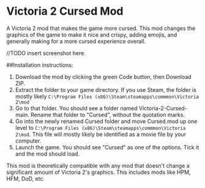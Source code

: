 # Victoria 2 Cursed Mod
A Victoria 2 mod that makes the game more cursed. This mod changes the graphics of the game to make it nice and crispy, adding emojis, and generally making for a more cursed experience overall.
 
//TODO insert screenshot here.
 
##Installation instructions:
1. Download the mod by clicking the green Code button, then Download ZIP.
2. Extract the folder to your game directory. If you use Steam, the folder is mostly likely `C:\Program Files (x86)\Steam\steamapps\commmon\Victoria 2\mod`
3. Go to that folder. You should see a folder named Victoria-2-Cursed-main. Rename that folder to "Cursed", without the quotation marks.
4. Go into the newly renamed Cursed folder and move Cursed.mod up one level to `C:\Program Files (x86)\Steam\steamapps\commmon\Victoria 2\mod`. This file will mostly likely be identified as a movie file by your computer.
5. Launch the game. You should see "Cursed" as one of the options. Tick it and the mod should load.

This mod is theoretically compatible with any mod that doesn't change a significant amount of Victoria 2's graphics. This includes mods like HPM, HFM, DoD, etc.